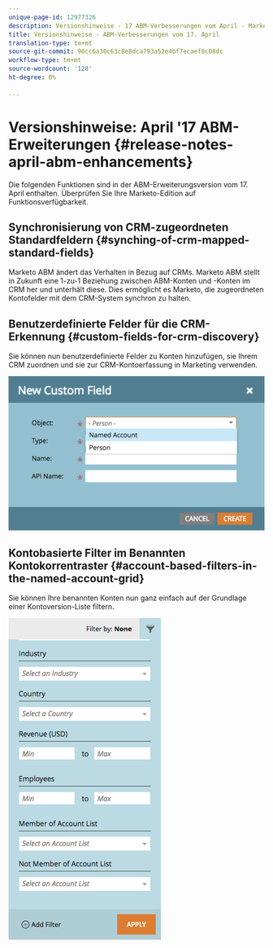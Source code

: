 ```yaml
---
unique-page-id: 12977326
description: Versionshinweise - 17 ABM-Verbesserungen vom April - Marketing-Dokumente - Produktdokumentation
title: Versionshinweise - ABM-Verbesserungen vom 17. April
translation-type: tm+mt
source-git-commit: 96cc6a30c63c8e8dca793a52e4bf7ecaef8c08dc
workflow-type: tm+mt
source-wordcount: '128'
ht-degree: 0%

---
```



# Versionshinweise: April &#39;17 ABM-Erweiterungen {#release-notes-april-abm-enhancements}

Die folgenden Funktionen sind in der ABM-Erweiterungsversion vom 17. April enthalten. Überprüfen Sie Ihre Marketo-Edition auf Funktionsverfügbarkeit.

## Synchronisierung von CRM-zugeordneten Standardfeldern {#synching-of-crm-mapped-standard-fields}

Marketo ABM ändert das Verhalten in Bezug auf CRMs. Marketo ABM stellt in Zukunft eine 1-zu-1 Beziehung zwischen ABM-Konten und -Konten im CRM her und unterhält diese. Dies ermöglicht es Marketo, die zugeordneten Kontofelder mit dem CRM-System synchron zu halten.

## Benutzerdefinierte Felder für die CRM-Erkennung {#custom-fields-for-crm-discovery}

Sie können nun benutzerdefinierte Felder zu Konten hinzufügen, sie Ihrem CRM zuordnen und sie zur CRM-Kontoerfassung in Marketing verwenden.

![](assets/new-custom-field.png)

## Kontobasierte Filter im Benannten Kontokorrentraster {#account-based-filters-in-the-named-account-grid}

Sie können Ihre benannten Konten nun ganz einfach auf der Grundlage einer Kontoversion-Liste filtern.

![](assets/named-account-filters.png)

